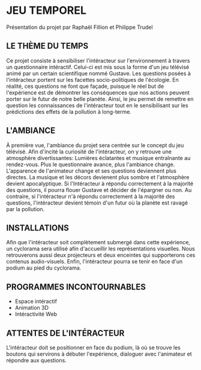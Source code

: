 # JEU TEMPOREL
Présentation du projet par Raphaël Fillion et Philippe Trudel

## LE THÈME DU TEMPS
Ce projet consiste à sensibiliser l'intéracteur sur l'environnement à travers un questionnaire intéractif. Celui-ci est mis sous la forme d'un jeu télévisé animé par un certain scientifique nommé Gustave. Les questions posées à l'intéracteur portent sur les facettes socio-politiques de l'écologie. En réalité, ces questions ne font que façade, puisque le réel but de l'expérience est de démontrer les conséquences que nos actions peuvent porter sur le futur de notre belle planète. Ainsi, le jeu permet de remettre en question les connaissances de l'intéracteur tout en le sensibilisant sur les prédictions des effets de la pollution à long-terme. 

## L'AMBIANCE
À première vue, l'ambiance du projet sera centrée sur le concept du jeu télévisé. Afin d'incité la curiosité de l'intéracteur, on y retrouve une atmosphère divertissantes: Lumières éclatantes et musique entraînante au rendez-vous. Plus le questionnaire avance, plus l'ambiance change. L'apparence de l'animateur change et ses questions deviennent plus directes. La musique et les décors devienent plus sombre et l'atmosphère devient apocalyptique. Si l'Intéracteur à répondu correctement à la majorité des questions, il pourra flouer Gustave et décider de l'épargner ou non. Au contraire, si l'intéracteur n'à répondu correctement à la majorité des questions, l'intéracteur devient témoin d'un futur où la planète est ravagé par la pollution.

## INSTALLATIONS
Afin que l'intéracteur soit complètement submergé dans cette expérience, un cyclorama sera utilisé afin d'accueillir les représentations visuelles. Nous retrouverons aussi deux projecteurs et deux enceintes qui supporterons ces contenus audio-visuels. Enfin, l'intéracteur pourra se tenir en face d'un podium au pied du cyclorama.

## PROGRAMMES INCONTOURNABLES
- Espace intéractif
- Animation 3D
- Intéractivité Web

## ATTENTES DE L'INTÉRACTEUR
L'intéracteur doit se positionner en face du podium, là où se trouve les boutons qui servirons à débuter l'expérience, dialoguer avec l'animateur et répondre aux questions.
